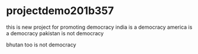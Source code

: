 # projectdemo201b357
this is new project for promoting democracy
india   is a democracy 
america  is a democracy
pakistan is not democracy

bhutan too is not democracy
